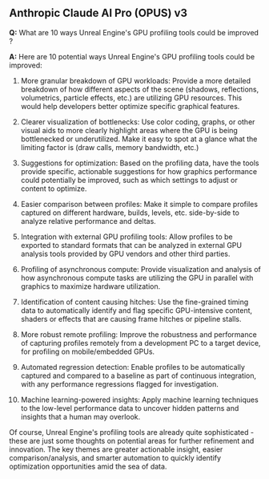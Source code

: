 ## Anthropic Claude AI Pro (OPUS) v3

**Q:** What are 10 ways Unreal Engine's GPU profiling tools could be improved ?

**A:** Here are 10 potential ways Unreal Engine's GPU profiling tools could be improved:

1. More granular breakdown of GPU workloads: Provide a more detailed breakdown of how different aspects of the scene (shadows, reflections, volumetrics, particle effects, etc.) are utilizing GPU resources. This would help developers better optimize specific graphical features.

2. Clearer visualization of bottlenecks: Use color coding, graphs, or other visual aids to more clearly highlight areas where the GPU is being bottlenecked or underutilized. Make it easy to spot at a glance what the limiting factor is (draw calls, memory bandwidth, etc.)

3. Suggestions for optimization: Based on the profiling data, have the tools provide specific, actionable suggestions for how graphics performance could potentially be improved, such as which settings to adjust or content to optimize.

4. Easier comparison between profiles: Make it simple to compare profiles captured on different hardware, builds, levels, etc. side-by-side to analyze relative performance and deltas.

5. Integration with external GPU profiling tools: Allow profiles to be exported to standard formats that can be analyzed in external GPU analysis tools provided by GPU vendors and other third parties.

6. Profiling of asynchronous compute: Provide visualization and analysis of how asynchronous compute tasks are utilizing the GPU in parallel with graphics to maximize hardware utilization.

7. Identification of content causing hitches: Use the fine-grained timing data to automatically identify and flag specific GPU-intensive content, shaders or effects that are causing frame hitches or pipeline stalls.

8. More robust remote profiling: Improve the robustness and performance of capturing profiles remotely from a development PC to a target device, for profiling on mobile/embedded GPUs.

9. Automated regression detection: Enable profiles to be automatically captured and compared to a baseline as part of continuous integration, with any performance regressions flagged for investigation.

10. Machine learning-powered insights: Apply machine learning techniques to the low-level performance data to uncover hidden patterns and insights that a human may overlook.

Of course, Unreal Engine's profiling tools are already quite sophisticated - these are just some thoughts on potential areas for further refinement and innovation. The key themes are greater actionable insight, easier comparison/analysis, and smarter automation to quickly identify optimization opportunities amid the sea of data.
